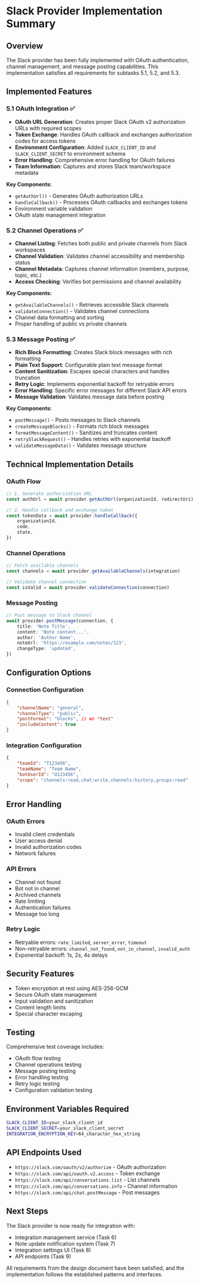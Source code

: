 # Slack Provider Implementation Summary

## Overview

The Slack provider has been fully implemented with OAuth authentication, channel
management, and message posting capabilities. This implementation satisfies all
requirements for subtasks 5.1, 5.2, and 5.3.

## Implemented Features

### 5.1 OAuth Integration ✅

- **OAuth URL Generation**: Creates proper Slack OAuth v2 authorization URLs
  with required scopes
- **Token Exchange**: Handles OAuth callback and exchanges authorization codes
  for access tokens
- **Environment Configuration**: Added `SLACK_CLIENT_ID` and
  `SLACK_CLIENT_SECRET` to environment schema
- **Error Handling**: Comprehensive error handling for OAuth failures
- **Team Information**: Captures and stores Slack team/workspace metadata

**Key Components:**

- `getAuthUrl()` - Generates OAuth authorization URLs
- `handleCallback()` - Processes OAuth callbacks and exchanges tokens
- Environment variable validation
- OAuth state management integration

### 5.2 Channel Operations ✅

- **Channel Listing**: Fetches both public and private channels from Slack
  workspaces
- **Channel Validation**: Validates channel accessibility and membership status
- **Channel Metadata**: Captures channel information (members, purpose, topic,
  etc.)
- **Access Checking**: Verifies bot permissions and channel availability

**Key Components:**

- `getAvailableChannels()` - Retrieves accessible Slack channels
- `validateConnection()` - Validates channel connections
- Channel data formatting and sorting
- Proper handling of public vs private channels

### 5.3 Message Posting ✅

- **Rich Block Formatting**: Creates Slack block messages with rich formatting
- **Plain Text Support**: Configurable plain text message format
- **Content Sanitization**: Escapes special characters and handles truncation
- **Retry Logic**: Implements exponential backoff for retryable errors
- **Error Handling**: Specific error messages for different Slack API errors
- **Message Validation**: Validates message data before posting

**Key Components:**

- `postMessage()` - Posts messages to Slack channels
- `createMessageBlocks()` - Formats rich block messages
- `formatMessageContent()` - Sanitizes and truncates content
- `retrySlackRequest()` - Handles retries with exponential backoff
- `validateMessageData()` - Validates message structure

## Technical Implementation Details

### OAuth Flow

```typescript
// 1. Generate authorization URL
const authUrl = await provider.getAuthUrl(organizationId, redirectUri)

// 2. Handle callback and exchange token
const tokenData = await provider.handleCallback({
	organizationId,
	code,
	state,
})
```

### Channel Operations

```typescript
// Fetch available channels
const channels = await provider.getAvailableChannels(integration)

// Validate channel connection
const isValid = await provider.validateConnection(connection)
```

### Message Posting

```typescript
// Post message to Slack channel
await provider.postMessage(connection, {
	title: 'Note Title',
	content: 'Note content...',
	author: 'Author Name',
	noteUrl: 'https://example.com/notes/123',
	changeType: 'updated',
})
```

## Configuration Options

### Connection Configuration

```json
{
	"channelName": "general",
	"channelType": "public",
	"postFormat": "blocks", // or "text"
	"includeContent": true
}
```

### Integration Configuration

```json
{
	"teamId": "T123456",
	"teamName": "Team Name",
	"botUserId": "U123456",
	"scope": "channels:read,chat:write,channels:history,groups:read"
}
```

## Error Handling

### OAuth Errors

- Invalid client credentials
- User access denial
- Invalid authorization codes
- Network failures

### API Errors

- Channel not found
- Bot not in channel
- Archived channels
- Rate limiting
- Authentication failures
- Message too long

### Retry Logic

- Retryable errors: `rate_limited`, `server_error`, `timeout`
- Non-retryable errors: `channel_not_found`, `not_in_channel`, `invalid_auth`
- Exponential backoff: 1s, 2s, 4s delays

## Security Features

- Token encryption at rest using AES-256-GCM
- Secure OAuth state management
- Input validation and sanitization
- Content length limits
- Special character escaping

## Testing

Comprehensive test coverage includes:

- OAuth flow testing
- Channel operations testing
- Message posting testing
- Error handling testing
- Retry logic testing
- Configuration validation testing

## Environment Variables Required

```bash
SLACK_CLIENT_ID=your_slack_client_id
SLACK_CLIENT_SECRET=your_slack_client_secret
INTEGRATION_ENCRYPTION_KEY=64_character_hex_string
```

## API Endpoints Used

- `https://slack.com/oauth/v2/authorize` - OAuth authorization
- `https://slack.com/api/oauth.v2.access` - Token exchange
- `https://slack.com/api/conversations.list` - List channels
- `https://slack.com/api/conversations.info` - Channel information
- `https://slack.com/api/chat.postMessage` - Post messages

## Next Steps

The Slack provider is now ready for integration with:

- Integration management service (Task 6)
- Note update notification system (Task 7)
- Integration settings UI (Task 8)
- API endpoints (Task 9)

All requirements from the design document have been satisfied, and the
implementation follows the established patterns and interfaces.
